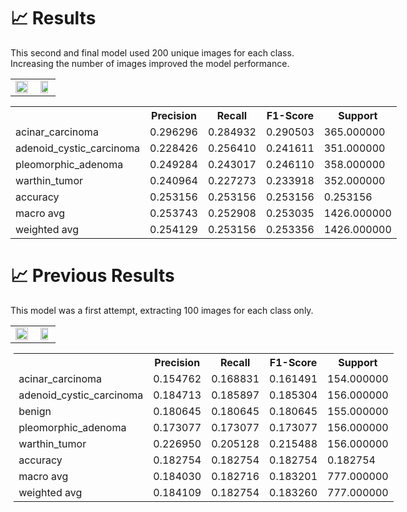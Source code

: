 # 📈 Results

This second and final model used 200 unique images for each class. Increasing the number of images improved the model performance.

<table width="100%">
  <tr>
    <td align="center"><img src="https://i.ibb.co/3m33pDR/accuracy2.png" width="100%"></td>
    <td align="center"><img src="https://i.ibb.co/B4ZGjRh/confussionmatrix2.png" width="80%"></td>
  </tr>
</table>

<div style="width: fit-content; margin: auto;">
<table>
  <tr>
    <th></th>
    <th>Precision</th>
    <th>Recall</th>
    <th>F1-Score</th>
    <th>Support</th>
  </tr>
  <tr>
    <td>acinar_carcinoma</td>
    <td>0.296296</td>
    <td>0.284932</td>
    <td>0.290503</td>
    <td>365.000000</td>
  </tr>
  <tr>
    <td>adenoid_cystic_carcinoma</td>
    <td>0.228426</td>
    <td>0.256410</td>
    <td>0.241611</td>
    <td>351.000000</td>
  </tr>
  <tr>
    <td>pleomorphic_adenoma</td>
    <td>0.249284</td>
    <td>0.243017</td>
    <td>0.246110</td>
    <td>358.000000</td>
  </tr>
  <tr>
    <td>warthin_tumor</td>
    <td>0.240964</td>
    <td>0.227273</td>
    <td>0.233918</td>
    <td>352.000000</td>
  </tr>
  <tr>
    <td>accuracy</td>
    <td>0.253156</td>
    <td>0.253156</td>
    <td>0.253156</td>
    <td>0.253156</td>
  </tr>
  <tr>
    <td>macro avg</td>
    <td>0.253743</td>
    <td>0.252908</td>
    <td>0.253035</td>
    <td>1426.000000</td>
  </tr>
  <tr>
    <td>weighted avg</td>
    <td>0.254129</td>
    <td>0.253156</td>
    <td>0.253356</td>
    <td>1426.000000</td>
  </tr>
</table>


# 📈 Previous Results

This model was a first attempt, extracting 100 images for each class only.

<table width="100%">
  <tr>
    <td align="center"><img src="https://i.ibb.co/GFBcMg6/accuracy.png" width="100%"></td>
    <td align="center"><img src="https://i.ibb.co/bgRghDK/cm.png" width="80%"></td>
  </tr>
</table>

<div style="width: fit-content; margin: auto;">
<table>
  <tr>
    <th></th>
    <th>Precision</th>
    <th>Recall</th>
    <th>F1-Score</th>
    <th>Support</th>
  </tr>
  <tr>
    <td>acinar_carcinoma</td>
    <td>0.154762</td>
    <td>0.168831</td>
    <td>0.161491</td>
    <td>154.000000</td>
  </tr>
  <tr>
    <td>adenoid_cystic_carcinoma</td>
    <td>0.184713</td>
    <td>0.185897</td>
    <td>0.185304</td>
    <td>156.000000</td>
  </tr>
  <tr>
    <td>benign</td>
    <td>0.180645</td>
    <td>0.180645</td>
    <td>0.180645</td>
    <td>155.000000</td>
  </tr>
  <tr>
    <td>pleomorphic_adenoma</td>
    <td>0.173077</td>
    <td>0.173077</td>
    <td>0.173077</td>
    <td>156.000000</td>
  </tr>
  <tr>
    <td>warthin_tumor</td>
    <td>0.226950</td>
    <td>0.205128</td>
    <td>0.215488</td>
    <td>156.000000</td>
  </tr>
  <tr>
    <td>accuracy</td>
    <td>0.182754</td>
    <td>0.182754</td>
    <td>0.182754</td>
    <td>0.182754</td>
  </tr>
  <tr>
    <td>macro avg</td>
    <td>0.184030</td>
    <td>0.182716</td>
    <td>0.183201</td>
    <td>777.000000</td>
  </tr>
  <tr>
    <td>weighted avg</td>
    <td>0.184109</td>
    <td>0.182754</td>
    <td>0.183260</td>
    <td>777.000000</td>
  </tr>
</table>
</div>
